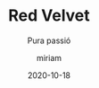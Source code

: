 ---
author: miriam
date: 2020-10-18
published: true
title: Red Velvet
subtitle: Pura passió
description: Galeta amb un toc suau de vainilla i cacau amb gotes de xocolata blanca, t'atreveixes a tastar-la?
image: /assets/images/cookie.png
price: 1.5
---